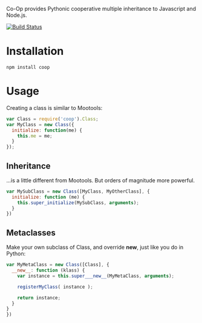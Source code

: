 Co-Op provides Pythonic cooperative multiple inheritance to Javascript and Node.js.

[![Build Status](https://travis-ci.org/tehsenaus/coop-js.png)](https://travis-ci.org/tehsenaus/coop-js)

Installation
===========

```
npm install coop
```

Usage
=====
Creating a class is similar to Mootools:

```javascript
var Class = require('coop').Class;
var MyClass = new Class({
  initialize: function(me) {
    this.me = me;
  }
});
```

Inheritance
-----------

...is a little different from Mootools. But orders of magnitude more powerful.

```javascript
var MySubClass = new Class([MyClass, MyOtherClass], {
  initialize: function (me) {
    this.super_initialize(MySubClass, arguments);
  }
})
```


Metaclasses
-----------

Make your own subclass of Class, and override __new__, just like you do in Python:

```javascript
var MyMetaClass = new Class([Class], {
  __new__: function (klass) {
    var instance = this.super___new__(MyMetaClass, arguments);

    registerMyClass( instance );

    return instance;
  }
}
})
```
